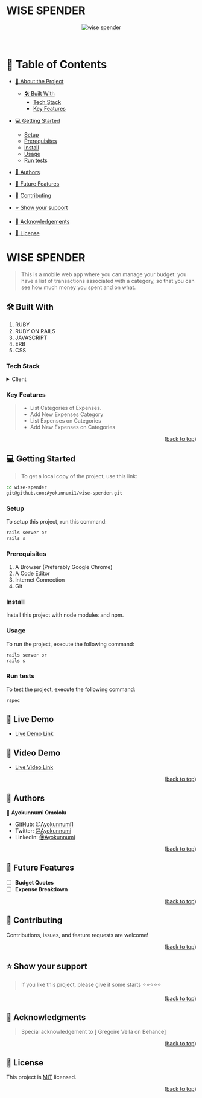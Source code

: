 # WISE SPENDER <a name="readme-top"></a>

<div align="center">
  <img src="./app/assets/images/budget-app.gif" alt="wise spender"/>
  <br/>
  <br/>
  <br/>
</div>

<!-- TABLE OF CONTENTS -->

# 📗 Table of Contents

- [📖 About the Project](#about-project)
  - [🛠 Built With](#built-with)
    - [Tech Stack](#tech-stack)
    - [Key Features](#key-features)
- [💻 Getting Started](#getting-started)
  - [Setup](#setup)
  - [Prerequisites](#prerequisites)
  - [Install](#install)
  - [Usage](#usage)
  - [Run tests](#run-tests)
  
- [👥 Authors](#authors)
- [🔭 Future Features](#future-features)
- [🤝 Contributing](#contributing)
- [⭐️ Show your support](#support)
- [🙏 Acknowledgements](#acknowledgements)
- [📝 License](#license)

<!-- INTRO -->

# WISE SPENDER <a name="about-project"></a>

> This is a mobile web app where you can manage your budget: you have a list of transactions associated with a category, so that you can see how much money you spent and on what.
## 🛠 Built With <a name="built-with"></a>

1. RUBY
2. RUBY ON RAILS
3. JAVASCRIPT
4. ERB
5. CSS

### Tech Stack <a name="tech-stack"></a>

<details>
  <summary>Client</summary>
  <ul>
    <li><a href="https://ruby.org/">RUBY</a></li>
    <li><a href="https://ror.org/">RAILS</a></li>
    <li><a href="https://javascript.org/">JAVASCRIPT</a></li>
  </ul>
</details>

<!-- Features -->

### Key Features <a name="key-features"></a>

> - List Categories of Expenses.
> - Add New Expenses Category
> - List Expenses on Categories
> - Add New Expenses on Categories

<p align="right">(<a href="#readme-top">back to top</a>)</p>

<!-- GETTING STARTED -->

## 💻 Getting Started <a name="getting-started"></a>

> To get a local copy of the project, use this link:

```sh
cd wise-spender
git@github.com:Ayokunnumi1/wise-spender.git
```

<!-- SETUP -->

### Setup

To setup this project, run this command:

```sh
rails server or 
rails s
```

### Prerequisites

1. A Browser (Preferably Google Chrome)
2. A Code Editor
3. Internet Connection
4. Git

<!-- INSTALL -->

### Install

Install this project with node modules and npm.

### Usage

To run the project, execute the following command:

```sh
rails server or 
rails s
```

### Run tests

To test the project, execute the following command:

```sh
rspec
```

## 🚀 Live Demo <a name="live-demo"></a>

- [Live Demo Link](https://wise-spender.onrender.com/)

## 🚀 Video Demo <a name="live-demo"></a>

- [Live Video Link](https://www.loom.com/share/5a9b67e129bd450ca2567c28b58d82cc?sid=738a80de-8cd1-4c0b-8fd9-a28b3251b886)

<p align="right">(<a href="#readme-top">back to top</a>)</p>

<!-- AUTHORS -->

## 👥 Authors <a name="authors"></a>

👤 **Ayokunnumi Omololu**

- GitHub: [@Ayokunnumi1](https://github.com/Ayokunnumi1)
- Twitter: [@Ayokunnumi](https://twitter.com/AyokunnumiA)
- LinkedIn: [@Ayokunnumi](https://www.linkedin.com/in/ayokunnumiomololu)


<p align="right">(<a href="#readme-top">back to top</a>)</p>

## 🔭 Future Features <a name="future-features"></a>

- [ ] **Budget Quotes**
- [ ] **Expense Breakdown**
<!-- - [ ] **Repost posts** -->


<p align="right">(<a href="#readme-top">back to top</a>)</p>

<!-- CONTRIBUTION -->

## 🤝 Contributing <a name="contributing"></a>

Contributions, issues, and feature requests are welcome!

<p align="right">(<a href="#readme-top">back to top</a>)</p>

<!--SUPPORT -->

## ⭐️ Show your support <a name="support"></a>

> If you like this project, please give it some starts ⭐️⭐️⭐️⭐️⭐️

<p align="right">(<a href="#readme-top">back to top</a>)</p>

<!-- ACKNOWLEDGEMENTS -->

## 🙏 Acknowledgments <a name="acknowledgements"></a>

> Special acknowledgement to [ Gregoire Vella on Behance]

<p align="right">(<a href="#readme-top">back to top</a>)</p>

<!-- LICENSE -->

## 📝 License <a name="license"></a>

This project is [MIT](/LICENSE) licensed.

<p align="right">(<a href="#readme-top">back to top</a>)</p>

